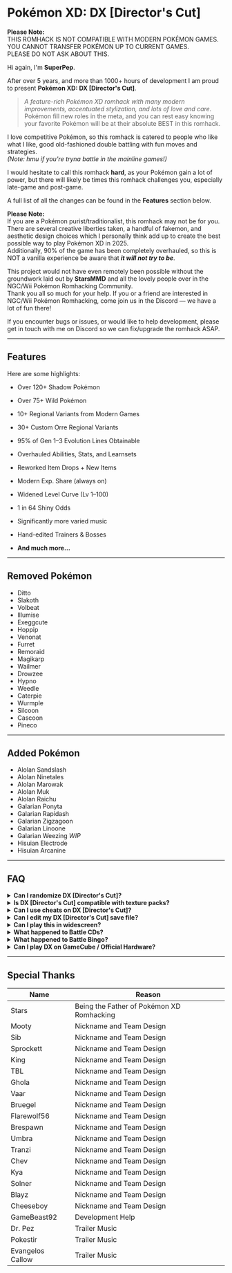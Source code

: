 ﻿
# Pokémon XD: DX [Director's Cut]

**Please Note:**  
THIS ROMHACK IS NOT COMPATIBLE WITH MODERN POKÉMON GAMES.  
YOU CANNOT TRANSFER POKÉMON UP TO CURRENT GAMES.  
PLEASE DO NOT ASK ABOUT THIS.

Hi again, I'm **SuperPep**.

After over 5 years, and more than 1000+ hours of development I am proud to present **Pokémon XD: DX [Director's Cut]**.

> _A feature-rich Pokémon XD romhack with many modern improvements, accentuated stylization, and lots of love and care._  
> Pokémon fill new roles in the meta, and you can rest easy knowing your favorite Pokémon will be at their absolute BEST in this romhack.

I love competitive Pokémon, so this romhack is catered to people who like what I like, good old-fashioned double battling with fun moves and strategies.  
_(Note: hmu if you're tryna battle in the mainline games!)_

I would hesitate to call this romhack **hard**, as your Pokémon gain a lot of power, but there will likely be times this romhack challenges you, especially late-game and post-game.

A full list of all the changes can be found in the **Features** section below.

**Please Note:**  
If you are a Pokémon purist/traditionalist, this romhack may not be for you.  
There are several creative liberties taken, a handful of fakemon, and aesthetic design choices which I personally think add up to create the best possible way to play Pokémon XD in 2025.  
Additionally, 90% of the game has been completely overhauled, so this is NOT a vanilla experience be aware that ***it will not try to be***.

This project would not have even remotely been possible without the groundwork laid out by **StarsMMD** and all the lovely people over in the NGC/Wii Pokémon Romhacking Community.  
Thank you all so much for your help. If you or a friend are interested in NGC/Wii Pokémon Romhacking, come join us in the Discord — we have a lot of fun there!

If you encounter bugs or issues, or would like to help development, please get in touch with me on Discord so we can fix/upgrade the romhack ASAP.

----------

## Features

Here are some highlights:

-   Over 120+ Shadow Pokémon
    
-   Over 75+ Wild Pokémon
    
-   10+ Regional Variants from Modern Games
    
-   30+ Custom Orre Regional Variants
    
-   95% of Gen 1–3 Evolution Lines Obtainable
    
-   Overhauled Abilities, Stats, and Learnsets
    
-   Reworked Item Drops + New Items
    
-   Modern Exp. Share (always on)
    
-   Widened Level Curve (Lv 1–100)
    
-   1 in 64 Shiny Odds
    
-   Significantly more varied music
    
-   Hand-edited Trainers & Bosses
    
-   **And much more…**

----------

## Removed Pokémon

<ul>
  <li>Ditto</li>
  <li>Slakoth</li>
  <li>Volbeat</li>
  <li>Illumise</li>
  <li>Exeggcute</li>
  <li>Hoppip</li>
  <li>Venonat</li>
  <li>Furret</li>
  <li>Remoraid</li>
  <li>Magikarp</li>
  <li>Wailmer</li>
  <li>Drowzee</li>
  <li>Hypno</li>
  <li>Weedle</li>
  <li>Caterpie</li>
  <li>Wurmple</li>
  <li>Silcoon</li>
  <li>Cascoon</li>
  <li>Pineco</li>
</ul>

----------

## Added Pokémon

<ul>
  <li>Alolan Sandslash</li>
  <li>Alolan Ninetales</li>
  <li>Alolan Marowak</li>
  <li>Alolan Muk</li>
  <li>Alolan Raichu</li>
  <li>Galarian Ponyta</li>
  <li>Galarian Rapidash</li>
  <li>Galarian Zigzagoon</li>
  <li>Galarian Linoone</li>
  <li>Galarian Weezing <em>WIP</em></li>
  <li>Hisuian Electrode</li>
  <li>Hisuian Arcanine</li>
</ul>
    
----------
## FAQ

<details>
  <summary><strong>Can I randomize DX [Director's Cut]?</strong></summary>
  DX is not designed to be randomized, nor will I introduce any further support for randomized runs.  
  Pokémon that were removed have had their UI portraits replaced and will appear incorrectly on a randomized run.  

  Instead of randomizing the game, I would recommend experimenting with the multitude of new teambuilding options, and trying fresh runs using new teams.  
  Be aware that randomizing DX will ruin the highly tailored battling experience, and you do so at your own expense.
</details>

<details>
  <summary><strong>Is DX [Director's Cut] compatible with texture packs?</strong></summary>
  Unless you can find one that replaces <strong>all</strong> of the textures I updated, you will likely run into a significant amount of visual bugs.  
  So not really. I did a full UI overhaul for a reason!
</details>

<details>
  <summary><strong>Can I use cheats on DX [Director's Cut]?</strong></summary>
  Short answer is <strong>no</strong>.  

  Long answer: many of the Pokémon XD cheats can and will break parts of the DX [Director's Cut] code and cause unknown issues, including corrupted saves and endless crashes.  
  If you put a cheat in and something looks broken, that's probably why.  
  If your save gets corrupted, you will have to start a new game.
</details>

<details>
  <summary><strong>Can I edit my DX [Director's Cut] save file?</strong></summary>
  Short answer is <strong>no</strong>.  

  DX is not compatible with most save editors, including PKHeX and PKHax. These will cause unintended issues, and most likely, won't work at all.  

  Several tutorials have been created online for editing XG: Next Gen save data, and these can sometimes be used to edit DX save data.  
  But ultimately, I wouldn't recommend it — it’s more of a headache than it’s worth.
</details>

<details>
  <summary><strong>Can I play this in widescreen?</strong></summary>
  No. It's meant to be played in its original aspect ratio (4:3).  
  There will be black bars on both the left and right side of the screen.  

  You <em>can</em> scale it up to a higher resolution (6x–8x recommended) to get a crisp image.  
  But using widescreen cheats or hacks may cause unintended behaviors and crashes — do so at your own risk.
</details>

<details>
  <summary><strong>What happened to Battle CDs?</strong></summary>
  Battle CDs and anything related to them have been completely removed from the game for various reasons.  
  They will likely not be added back in.
</details>

<details>
  <summary><strong>What happened to Battle Bingo?</strong></summary>
  Battle Bingo was also removed completely due to various issues.  
  It will likely not be returning, though the likelihood it returns is higher than Battle CDs.
</details>

<details>
  <summary><strong>Can I play DX on GameCube / Official Hardware?</strong></summary>
  DX has not been tested on real hardware.  
  Please test and report back with your findings!
</details>


----------


## Special Thanks

| Name             | Reason                              |
|------------------|-------------------------------------|
| Stars            | Being the Father of Pokémon XD Romhacking |
| Mooty            | Nickname and Team Design            |
| Sib              | Nickname and Team Design            |
| Sprockett        | Nickname and Team Design            |
| King             | Nickname and Team Design            |
| TBL              | Nickname and Team Design            |
| Ghola            | Nickname and Team Design            |
| Vaar             | Nickname and Team Design            |
| Bruegel          | Nickname and Team Design            |
| Flarewolf56      | Nickname and Team Design            |
| Brespawn         | Nickname and Team Design            |
| Umbra            | Nickname and Team Design            |
| Tranzi           | Nickname and Team Design            |
| Chev             | Nickname and Team Design            |
| Kya              | Nickname and Team Design            |
| Solner           | Nickname and Team Design            |
| Blayz            | Nickname and Team Design            |
| Cheeseboy        | Nickname and Team Design            |
| GameBeast92      | Development Help                    |
| Dr. Pez          | Trailer Music                       |
| Pokestir         | Trailer Music                       |
| Evangelos Callow | Trailer Music                       |

